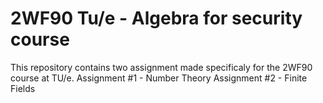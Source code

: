 # 2WF90 Tu/e - Algebra for security course
This repository contains two assignment made specificaly for the 2WF90 course at TU/e.
Assignment #1 - Number Theory
Assignment #2 - Finite Fields
